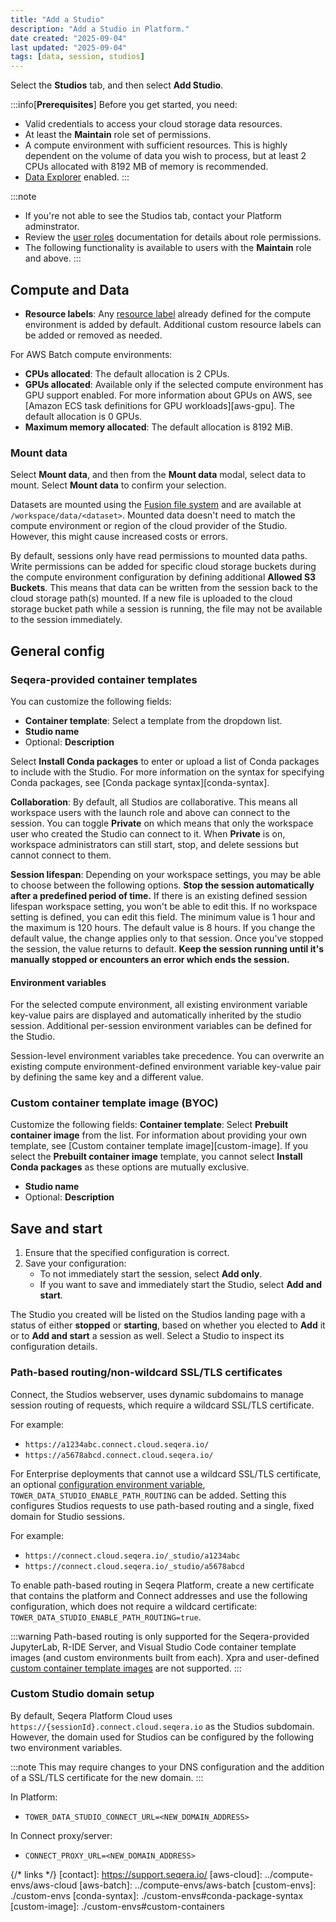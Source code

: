 ```yaml
---
title: "Add a Studio"
description: "Add a Studio in Platform."
date created: "2025-09-04"
last updated: "2025-09-04"
tags: [data, session, studios]
---
```


Select the **Studios** tab, and then select **Add Studio**.

:::info[**Prerequisites**]
Before you get started, you need:

- Valid credentials to access your cloud storage data resources.
- At least the **Maintain** role set of permissions.
- A compute environment with sufficient resources. This is highly dependent on the volume of data you wish to process, but at least 2 CPUs allocated with 8192 MB of memory is recommended.
- [Data Explorer](../data/data-explorer) enabled.
:::

:::note
- If you're not able to see the Studios tab, contact your Platform adminstrator.
- Review the [user roles](../orgs-and-teams/roles) documentation for details about role permissions.
- The following functionality is available to users with the **Maintain** role and above.
:::

## Compute and Data

- **Resource labels**: Any [resource label](../labels/overview) already defined for the compute environment is added by default. Additional custom resource labels can be added or removed as needed.

For AWS Batch compute environments:

- **CPUs allocated**: The default allocation is 2 CPUs.
- **GPUs allocated**: Available only if the selected compute environment has GPU support enabled. For more information about GPUs on AWS, see [Amazon ECS task definitions for GPU workloads][aws-gpu]. The default allocation is 0 GPUs.
- **Maximum memory allocated**: The default allocation is 8192 MiB.
   
### Mount data

Select **Mount data**, and then from the **Mount data** modal, select data to mount. Select **Mount data** to confirm your selection.

Datasets are mounted using the [Fusion file system](https://docs.seqera.io/fusion) and are available at `/workspace/data/<dataset>`. Mounted data doesn't need to match the compute environment or region of the cloud provider of the Studio. However, this might cause increased costs or errors.

By default, sessions only have read permissions to mounted data paths. Write permissions can be added for specific cloud storage buckets during the compute environment configuration by defining additional **Allowed S3 Buckets**. This means that data can be written from the session back to the cloud storage path(s) mounted. If a new file is uploaded to the cloud storage bucket path while a session is running, the file may not be available to the session immediately.

## General config

### Seqera-provided container templates

You can customize the following fields:
- **Container template**: Select a template from the dropdown list.
- **Studio name**
- Optional: **Description**

Select **Install Conda packages** to enter or upload a list of Conda packages to include with the Studio. For more information on the syntax for specifying Conda packages, see [Conda package syntax][conda-syntax].

**Collaboration**: By default, all Studios are collaborative. This means all workspace users with the launch role and above can connect to the session. You can toggle **Private** on which means that only the workspace user who created the Studio can connect to it. When **Private** is on, workspace administrators can still start, stop, and delete sessions but cannot connect to them.

**Session lifespan**: Depending on your workspace settings, you may be able to choose between the following options.
**Stop the session automatically after a predefined period of time.**
If there is an existing defined session lifespan workspace setting, you won't be able to edit this. If no workspace setting is defined, you can edit this field. The minimum value is 1 hour and the maximum is 120 hours. The default value is 8 hours. If you change the default value, the change applies only to that session. Once you've stopped the session, the value returns to default.
**Keep the session running until it's manually stopped or encounters an error which ends the session.**

#### Environment variables

For the selected compute environment, all existing environment variable key-value pairs are displayed and automatically inherited by the studio session. Additional per-session environment variables can be defined for the Studio.
     
Session-level environment variables take precedence. You can overwrite an existing compute environment-defined environment variable key-value pair by defining the same key and a different value.

### Custom container template image (BYOC)

Customize the following fields:
 **Container template**: Select **Prebuilt container image** from the list. For information about providing your own template, see [Custom container template image][custom-image].
 If you select the **Prebuilt container image** template, you cannot select **Install Conda packages** as these options are mutually exclusive.
 - **Studio name**
- Optional: **Description**

## Save and start

   1. Ensure that the specified configuration is correct.
   1. Save your configuration:
      - To not immediately start the session, select **Add only**.
      - If you want to save and immediately start the Studio, select **Add and start**.

The Studio you created will be listed on the Studios landing page with a status of either **stopped** or **starting**, based on whether you elected to **Add** it or to **Add and start** a session as well. Select a Studio to inspect its configuration details. 

### Path-based routing/non-wildcard SSL/TLS certificates

Connect, the Studios webserver, uses dynamic subdomains to manage session routing of requests, which require a wildcard SSL/TLS certificate. 

For example: 
- `https://a1234abc.connect.cloud.seqera.io/`
- `https://a5678abcd.connect.cloud.seqera.io/`

For Enterprise deployments that cannot use a wildcard SSL/TLS certificate, an optional [configuration environment variable](../enterprise/configuration/overview#data-features), `TOWER_DATA_STUDIO_ENABLE_PATH_ROUTING` can be added. Setting this configures Studios requests to use path-based routing and a single, fixed domain for Studio sessions.

For example:
- `https://connect.cloud.seqera.io/_studio/a1234abc`
- `https://connect.cloud.seqera.io/_studio/a5678abcd`

To enable path-based routing in Seqera Platform, create a new certificate that contains the platform and Connect addresses and use the following configuration, which does not require a wildcard certificate: `TOWER_DATA_STUDIO_ENABLE_PATH_ROUTING=true`.

:::warning
Path-based routing is only supported for the Seqera-provided JupyterLab, R-IDE Server, and Visual Studio Code container template images (and custom environments built from each). Xpra and user-defined [custom container template images](./custom-envs.md#custom-containers) are not supported.
:::

### Custom Studio domain setup

By default, Seqera Platform Cloud uses `https://{sessionId}.connect.cloud.seqera.io` as the Studios subdomain. However, the domain used for Studios can be configured by the following two environment variables.

:::note
This may require changes to your DNS configuration and the addition of a SSL/TLS certificate for the new domain.
:::

In Platform:
- `TOWER_DATA_STUDIO_CONNECT_URL=<NEW_DOMAIN_ADDRESS>`

In Connect proxy/server:
- `CONNECT_PROXY_URL=<NEW_DOMAIN_ADDRESS>`

{/* links */}
[contact]: https://support.seqera.io/
[aws-cloud]: ../compute-envs/aws-cloud
[aws-batch]: ../compute-envs/aws-batch
[custom-envs]: ./custom-envs
[conda-syntax]: ./custom-envs#conda-package-syntax
[custom-image]: ./custom-envs#custom-containers
